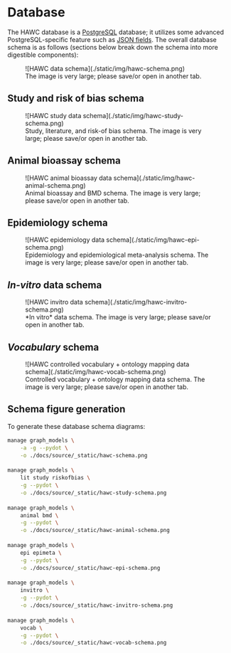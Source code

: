 # Database

The HAWC database is a [PostgreSQL](https://www.postgresql.org/) database; it utilizes some advanced PostgreSQL-specific feature such as [JSON fields](https://www.postgresql.org/docs/current/static/datatype-json.html). The overall database schema is as follows (sections below break down the schema into more digestible components):

<figure markdown>
  ![HAWC data schema](./static/img/hawc-schema.png)
  <figcaption>The image is very large; please save/or open in another tab.</figcaption>
</figure>

## Study and risk of bias schema

<figure markdown>
  ![HAWC study data schema](./static/img/hawc-study-schema.png)
  <figcaption>Study, literature, and risk-of bias schema. The image is very large; please save/or open in another tab.</figcaption>
</figure>

## Animal bioassay schema

<figure markdown>
  ![HAWC animal bioassay data schema](./static/img/hawc-animal-schema.png)
  <figcaption>Animal bioassay and BMD schema. The image is very large; please save/or open in another tab.</figcaption>
</figure>

## Epidemiology schema

<figure markdown>
  ![HAWC epidemiology data schema](./static/img/hawc-epi-schema.png)
  <figcaption>Epidemiology and epidemiological meta-analysis schema. The image is very large; please save/or open in another tab.</figcaption>
</figure>

## *In-vitro* data schema

<figure markdown>
  ![HAWC invitro data schema](./static/img/hawc-invitro-schema.png)
  <figcaption>*In vitro* data schema. The image is very large; please save/or open in another tab.</figcaption>
</figure>

## *Vocabulary* schema

<figure markdown>
  ![HAWC controlled vocabulary + ontology mapping data schema](./static/img/hawc-vocab-schema.png)
  <figcaption>Controlled vocabulary + ontology mapping data schema. The image is very large; please save/or open in another tab.</figcaption>
</figure>

## Schema figure generation

To generate these database schema diagrams:

```bash
manage graph_models \
    -a -g --pydot \
    -o ./docs/source/_static/hawc-schema.png

manage graph_models \
    lit study riskofbias \
    -g --pydot \
    -o ./docs/source/_static/hawc-study-schema.png

manage graph_models \
    animal bmd \
    -g --pydot \
    -o ./docs/source/_static/hawc-animal-schema.png

manage graph_models \
    epi epimeta \
    -g --pydot \
    -o ./docs/source/_static/hawc-epi-schema.png

manage graph_models \
    invitro \
    -g --pydot \
    -o ./docs/source/_static/hawc-invitro-schema.png

manage graph_models \
    vocab \
    -g --pydot \
    -o ./docs/source/_static/hawc-vocab-schema.png
```
